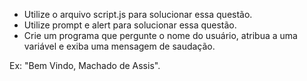 * Utilize o arquivo script.js para solucionar essa questão.
* Utilize prompt e alert para solucionar essa questão.
* Crie um programa que pergunte o nome do usuário, atribua a uma variável e exiba uma mensagem de saudação.

Ex: "Bem Vindo, Machado de Assis". 